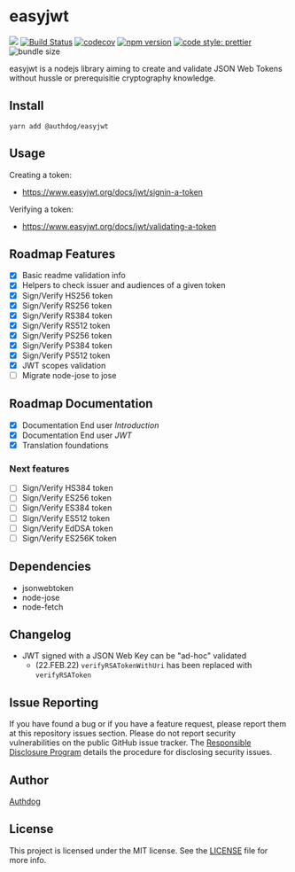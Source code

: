 # easyjwt

![](https://github.com/authdog/easyjwt/workflows/adg-easyjwt-lib/badge.svg)
[![Build Status](https://travis-ci.com/authdog/easyjwt.svg?branch=master)](https://travis-ci.com/authdog/easyjwt)
[![codecov](https://codecov.io/gh/authdog/easyjwt/branch/master/graph/badge.svg?token=6XA3OTMTAT)](https://codecov.io/gh/authdog/easyjwt)
[![npm version](https://badge.fury.io/js/%40authdog%2Feasyjwt.svg)](https://badge.fury.io/js/%40authdog%2Feasyjwt)
[![code style: prettier](https://img.shields.io/badge/code_style-prettier-ff69b4.svg?style=flat-square)](https://github.com/prettier/prettier)
![bundle size](https://img.shields.io/bundlephobia/minzip/@authdog/easyjwt?label=zipped)
<!-- [![dependencies Status](https://david-dm.org/authdog/easyjwt/status.svg)](https://david-dm.org/authdog/easyjwt)
[![devDependencies Status](https://david-dm.org/authdog/easyjwt/dev-status.svg)](https://david-dm.org/authdog/easyjwt?type=dev) -->

easyjwt is a nodejs library aiming to create and validate JSON Web Tokens without hussle or prerequisitie cryptography knowledge.

## Install

`yarn add @authdog/easyjwt`

## Usage

Creating a token:

- https://www.easyjwt.org/docs/jwt/signin-a-token

Verifying a token:

- https://www.easyjwt.org/docs/jwt/validating-a-token

## Roadmap Features

- [x] Basic readme validation info
- [x] Helpers to check issuer and audiences of a given token
- [x] Sign/Verify HS256 token
- [x] Sign/Verify RS256 token
- [x] Sign/Verify RS384 token
- [x] Sign/Verify RS512 token
- [x] Sign/Verify PS256 token
- [x] Sign/Verify PS384 token
- [x] Sign/Verify PS512 token
- [x] JWT scopes validation
- [ ] Migrate node-jose to jose

## Roadmap Documentation

- [x] Documentation End user *Introduction*
- [x] Documentation End user *JWT*
- [x] Translation foundations

### Next features

- [ ] Sign/Verify HS384 token 
- [ ] Sign/Verify ES256 token 
- [ ] Sign/Verify ES384 token 
- [ ] Sign/Verify ES512 token 
- [ ] Sign/Verify EdDSA token 
- [ ] Sign/Verify ES256K token 

## Dependencies

- jsonwebtoken
- node-jose
- node-fetch

## Changelog

- JWT signed with a JSON Web Key can be "ad-hoc" validated
  - (22.FEB.22) `verifyRSATokenWithUri` has been replaced with `verifyRSAToken`


## Issue Reporting

If you have found a bug or if you have a feature request, please report them at this repository issues section. Please do not report security vulnerabilities on the public GitHub issue tracker. The [Responsible Disclosure Program](https://authdog.com/whitehat) details the procedure for disclosing security issues.

## Author

[Authdog](https://www.authdog.com)


## License

This project is licensed under the MIT license. See the [LICENSE](LICENSE) file for more info.
